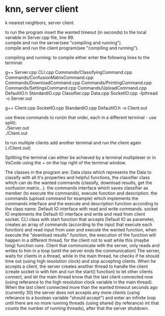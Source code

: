 # knn, server client
k nearest neighbors, server client.  

to run the program insert the wanted timeout (in seconds) to the local variable in Server.cpp file, line 89.  
compile and run the server(see "compiling and running").  
compile and run the client program(see "compiling and running").

compiling and running: to compile either enter the following lines to the terminal:

g++ Server.cpp CLI.cpp Commands/ClassifyingCommand.cpp Commands/ConfusionMatrixCommand.cpp Commands/DownloadCommand.cpp Commands/PrintingCommand.cpp Commands/SettingsCommand.cpp Commands/UploadCommand.cpp DefaultIO.h StandardIO.cpp Classifier.cpp Data.cpp SocketIO.cpp -lpthread -o Server.out

g++ Client.cpp SocketIO.cpp StandardIO.cpp DefaultIO.h  -o Client.out


use these commands to run(in that order, each in a different terminal - use split):  
./Server.out  
./Client.out

to run multiple clients add another terminal and run the client again (./Client.out)

Splitting the terminal can either be achieved by a terminal multiplexer or in VsCode using the + on the top right of the terminal window.



The classes in the program are: 
Data class which represents the Data to classify with all it's properties
and helpful functions, the classifier class which can do the wanted commands (classify, download results, get the confusion matrix...).
the commands interface which saves classifier as member (to execute the commands), execute function and description.
the commands (upload command for example) which implements the commands interface and the execute and description function according to the class name.
Default IO interface with read and write commands.
socket IO implements the Default IO interface and write and read from client socket.
CLI class with start function that accepts Default IO as parameter, creates an array of commands (according to the input that execute each function) and read input from user
and execute the wanted function, when execute the "download results" function, the execution of the function will happen in a different thread, for the client not to wait while this (maybe long) function runs.
Client that communicate with the server, only reads and writes to him in a loop (until the server ends the communication)
The server, waits for clients in a thread, while in the main thread, he checks if he should time out (using high resolution clock) and stop accepting clients. When he accepts a client, the server creates another thread to handle the client (create socket io with him and run the start() function) to let other clients connect, and let the main thread know that the last client connected now (using referance to the high resolution clock variable in the main thread). When the last client connected more than the wanted timeout seconds ago (currently 30) the server does not accepts any more clients (using referance to a boolean variable "should accept") and enter an infinite loop until there are no more running threads (using shared (by referance) int that counts the number of running threads), after that the server shutdown.
